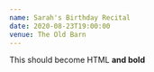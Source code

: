 ```yaml
---
name: Sarah's Birthday Recital
date: 2020-08-23T19:00:00
venue: The Old Barn
---
```


This should become HTML **and bold**